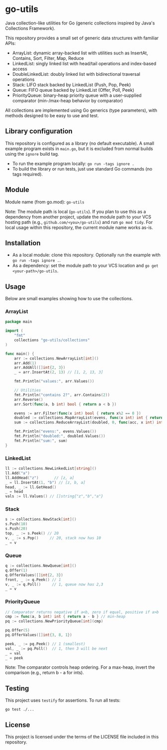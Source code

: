 # go-utils

Java collection-like utilities for Go (generic collections inspired by Java's Collections Framework).

This repository provides a small set of generic data structures with familiar APIs:
- ArrayList: dynamic array-backed list with utilities such as InsertAt, Contains, Sort, Filter, Map, Reduce
- LinkedList: singly linked list with head/tail operations and index-based access
- DoubleLinkedList: doubly linked list with bidirectional traversal operations
- Stack: LIFO stack backed by LinkedList (Push, Pop, Peek)
- Queue: FIFO queue backed by LinkedList (Offer, Poll, Peek)
- PriorityQueue: binary-heap priority queue with a user-supplied comparator (min-/max-heap behavior by comparator)

All collections are implemented using Go generics (type parameters), with methods designed to be easy to use and test.

## Library configuration

This repository is configured as a library (no default executable). A small example program exists in `main.go`, but it is excluded from normal builds using the `ignore` build tag.

- To run the example program locally: `go run -tags ignore .`
- To build the library or run tests, just use standard Go commands (no tags required).

## Module

Module name (from go.mod): `go-utils`

Note: The module path is local (`go-utils`). If you plan to use this as a dependency from another project, update the module path to your VCS hosting path (e.g., `github.com/<you>/go-utils`) and run `go mod tidy`. For local usage within this repository, the current module name works as-is.

## Installation

- As a local module: clone this repository. Optionally run the example with `go run -tags ignore .`.
- As a dependency: set the module path to your VCS location and `go get <your-path>/go-utils`.

## Usage

Below are small examples showing how to use the collections.

### ArrayList
```go
package main

import (
    "fmt"
    collections "go-utils/collections"
)

func main() {
    arr := collections.NewArrayList[int]()
    arr.Add(1)
    arr.AddAll([]int{2, 3})
    _ = arr.InsertAt(2, 13) // [1, 2, 13, 3]

    fmt.Println("values:", arr.Values())

    // Utilities
    fmt.Println("contains 2?", arr.Contains(2))
    arr.Reverse()
    arr.Sort(func(a, b int) bool { return a < b })

    evens := arr.Filter(func(x int) bool { return x%2 == 0 })
    doubled := collections.MapArrayList(evens, func(x int) int { return x * 2 })
    sum := collections.ReduceArrayList(doubled, 0, func(acc, x int) int { return acc + x })

    fmt.Println("evens:", evens.Values())
    fmt.Println("doubled:", doubled.Values())
    fmt.Println("sum:", sum)
}
```

### LinkedList
```go
ll := collections.NewLinkedList[string]()
ll.Add("a")
ll.AddHead("z")       // [z, a]
_ = ll.InsertAt(1, "b") // [z, b, a]
head, _ := ll.GetHead()
_ = head
vals := ll.Values() // []string{"z","b","a"}
```

### Stack
```go
s := collections.NewStack[int]()
s.Push(10)
s.Push(20)
top, _ := s.Peek() // 20
v, _ := s.Pop()     // 20, stack now has 10
_ = v
```

### Queue
```go
q := collections.NewQueue[int]()
q.Offer(1)
q.OfferValues([]int{2, 3})
front, _ := q.Peek() // 1
v, _ := q.Poll()     // 1, queue now has 2,3
_ = v
```

### PriorityQueue
```go
// Comparator returns negative if a<b, zero if equal, positive if a>b
cmp := func(a, b int) int { return a - b } // min-heap
pq := collections.NewPriorityQueue[int](cmp)

pq.Offer(5)
pq.OfferValues([]int{3, 8, 1})

peek, _ := pq.Peek() // 1 (smallest)
val, _ := pq.Poll()  // 1, then 3 will be next
_ = val
_ = peek
```

Note: The comparator controls heap ordering. For a max-heap, invert the comparison (e.g., return b - a for ints).

## Testing

This project uses `testify` for assertions. To run all tests:

```
go test ./...
```

## License

This project is licensed under the terms of the LICENSE file included in this repository.
